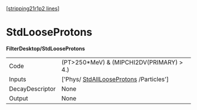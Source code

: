 [[stripping21r1p2 lines]](./stripping21r1p2-commonparticles)

# StdLooseProtons

**FilterDesktop/StdLooseProtons**

|                 |                                                                                   |
|-----------------|-----------------------------------------------------------------------------------|
| Code            | (PT\>250\*MeV) & (MIPCHI2DV(PRIMARY) \> 4.)                                       |
| Inputs          | ['Phys/ [StdAllLooseProtons](./stripping21r1p2-stdalllooseprotons) /Particles'] |
| DecayDescriptor | None                                                                              |
| Output          | None                                                                              |
